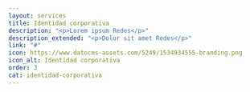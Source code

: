 ```yaml
---
layout: services
title: Identidad corporativa
description: "<p>Lorem ipsum Redes</p>"
description_extended: "<p>Dolor sit amet Redes</p>"
link: "#"
icon: https://www.datocms-assets.com/5249/1534934555-branding.png
icon_alt: Identidad corporativa
order: 3
cat: identidad-corporativa
---
```



